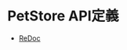 # PetStore API定義

- [ReDoc](http://redocly.github.io/redoc/?url=https://raw.githubusercontent.com/ryutah/petstore/master/api/petstore.yaml)
